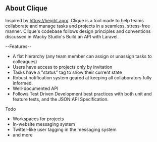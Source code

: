 

## About Clique

Inspired by https://height.app/. Clique is a tool made to help teams collaborate and manage tasks and projects in a seamless, stress-free manner. Clique's codebase follows design principles and conventions discussed in Wacky Studio's Build an API with Laravel. 

--Features--

- A flat hierarchy (any team member can assign or unassign tasks to colleagues)
- Users have access to projects only by invitation
- Tasks have a "status" tag to show their current state
- Robust notification system geared at keeping all collaborators fully informed.
- Well-documented API
- Follows Test Driven Development best practices with both unit and feature tests, and the JSON:API Specification.

Todo

- Workspaces for projects
- In-website messaging system
- Twitter-like user tagging in the messaging system
- and more

